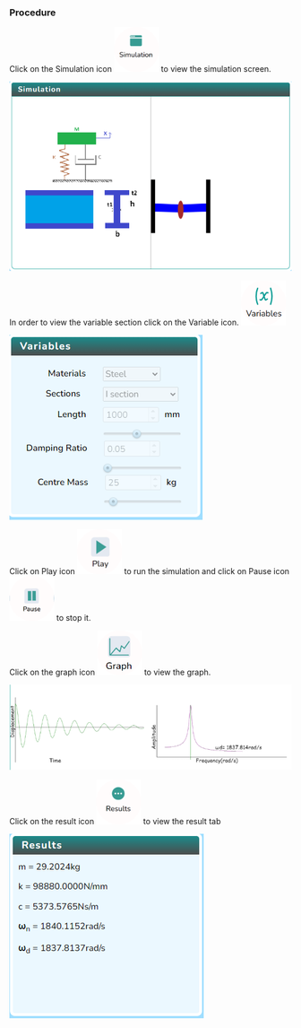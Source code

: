 ### Procedure

<div style="text-align:left">
  Click on the Simulation icon    <img src="images/simulation.png" alt="Alt text" style="height:80px; width:80px;">  to view the simulation screen. 

   ![Alt text](images/img1.png)
   
   In order to view the variable section click on the Variable icon. <img src="images/var1.png" alt="Alt text" style="height:80px; width:80px;">

   ![Alt text](images/img2.png)

   Click on Play icon <img src="images/play1.png" alt="Alt text" style="height:80px; width:80px;"> to run the simulation and click on Pause icon <img src="images/pause.png" alt="Alt text" style="height:80px; width:80px;"> to stop it.

   Click on the graph icon  <img src="images/graph1.png" alt="Alt text" style="height:80px; width:80px;"> to view the graph.  

   ![Alt text](images/img4.png)

   Click on the result icon  <img src="images/result.png" alt="Alt text" style="height:80px;width:80px;"> to view the result tab
  
  ![Alt text](images/img3.png)
</div>
